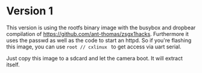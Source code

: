 # Version 1

This version is using the rootfs binary image with the busybox and dropbear compilation of https://github.com/ant-thomas/zsgx1hacks. Furthermore it uses the passwd as well as the code to start an httpd.
So if you're flashing this image, you can use ```root // cxlinux ``` to get access via uart serial.

 Just copy this image to a sdcard and let the camera boot. It will extract itself.